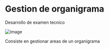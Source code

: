 # Gestion de organigrama

Desarrollo de examen tecnico

![image](files://./images/image.png)

Consiste en gestionar areas de un organigrama
